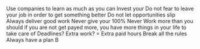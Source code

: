 Use companies to learn as much as you can
Invest your
Do not fear to leave your job in order to get something better
Do not let opportunities slip
Always deliver good work
Never give your 100%
Never Work more than you should if you are not get payed more, you have more things in your life to take care of
Deadlines? Extra work? = Extra paid hours
Break all the rules
Always have a plan B
